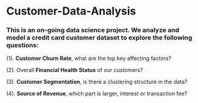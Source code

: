 # Customer-Data-Analysis

### This is an on-going data science project. We analyze and model a credit card customer dataset to explore the following questions:

(1). **Customer Churn Rate**, what are the top key affecting factors?

(2). Overall **Financial Health Status** of our customers?

(3). **Customer Segmentation**, is there a clustering structure in the data?

(4). **Source of Revenue**, which part is larger, interest or transaction fee?
